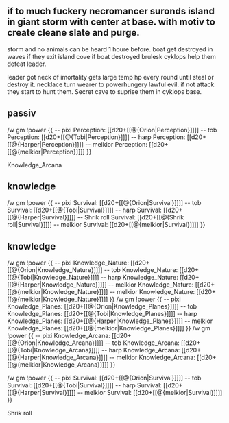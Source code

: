 
## if to much fuckery necromancer suronds island in giant storm with center at base. with motiv to create cleane slate and purge.
storm and no animals can be heard 1 houre before. boat get destroyed in waves if they exit island cove
if boat destroyed brulesk cyklops help them defeat leader.

leader got neck of imortality gets large temp hp every round until steal or destroy it. necklace turn wearer to powerhungery lawful evil.
if not attack they start to hunt them. Secret cave to suprise them in cyklops base.

## passiv
/w gm !power {{ 
-- pixi Perception: [[d20+[[@{Orion|Perception}]]]]
-- tob Perception: [[d20+[[@{Tobi|Perception}]]]]
-- harp Perception: [[d20+[[@{Harper|Perception}]]]]
-- melkior Perception: [[d20+[[@{melkior|Perception}]]]]
}}

Knowledge_Arcana
## knowledge
/w gm !power {{ 
-- pixi Survival: [[d20+[[@{Orion|Survival}]]]]
-- tob Survival: [[d20+[[@{Tobi|Survival}]]]]
-- harp Survival: [[d20+[[@{Harper|Survival}]]]]
-- Shrik roll Survival: [[d20+[[@{Shrik roll|Survival}]]]]
-- melkior Survival: [[d20+[[@{melkior|Survival}]]]]
}}

## knowledge
/w gm !power {{ 
-- pixi Knowledge_Nature: [[d20+[[@{Orion|Knowledge_Nature}]]]]
-- tob Knowledge_Nature: [[d20+[[@{Tobi|Knowledge_Nature}]]]]
-- harp Knowledge_Nature: [[d20+[[@{Harper|Knowledge_Nature}]]]]
-- melkior Knowledge_Nature: [[d20+[[@{melkior|Knowledge_Nature}]]]]
-- melkior Knowledge_Nature: [[d20+[[@{melkior|Knowledge_Nature}]]]]
}}
/w gm !power {{ 
-- pixi Knowledge_Planes: [[d20+[[@{Orion|Knowledge_Planes}]]]]
-- tob Knowledge_Planes: [[d20+[[@{Tobi|Knowledge_Planes}]]]]
-- harp Knowledge_Planes: [[d20+[[@{Harper|Knowledge_Planes}]]]]
-- melkior Knowledge_Planes: [[d20+[[@{melkior|Knowledge_Planes}]]]]
}}
/w gm !power {{ 
-- pixi Knowledge_Arcana: [[d20+[[@{Orion|Knowledge_Arcana}]]]]
-- tob Knowledge_Arcana: [[d20+[[@{Tobi|Knowledge_Arcana}]]]]
-- harp Knowledge_Arcana: [[d20+[[@{Harper|Knowledge_Arcana}]]]]
-- melkior Knowledge_Arcana: [[d20+[[@{melkior|Knowledge_Arcana}]]]]
}}

/w gm !power {{ 
-- pixi Survival: [[d20+[[@{Orion|Survival}]]]]
-- tob Survival: [[d20+[[@{Tobi|Survival}]]]]
-- harp Survival: [[d20+[[@{Harper|Survival}]]]]
-- melkior Survival: [[d20+[[@{melkior|Survival}]]]]
}}


Shrik roll